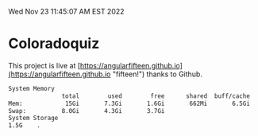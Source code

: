 Wed Nov 23 11:45:07 AM EST 2022

# Coloradoquiz


This project is live at [https://angularfifteen.github.io](https://angularfifteen.github.io "fifteen!") thanks to Github.

```bash
System Memory
               total        used        free      shared  buff/cache   available
Mem:            15Gi       7.3Gi       1.6Gi       662Mi       6.5Gi       7.0Gi
Swap:          8.0Gi       4.3Gi       3.7Gi
System Storage
1.5G	.
